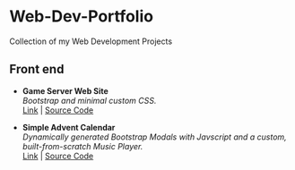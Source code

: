 
# Web-Dev-Portfolio
Collection of my Web Development Projects

## Front end

 - **Game Server Web Site**  
 *Bootstrap and minimal custom CSS.*  
 [Link](https://chrisrobinson.great-site.net/samples/minimal/) | [Source Code](https://github.com/chrisrob210/Web-Dev-Portfolio/tree/main/Frontend/minimal)  
 
 - **Simple Advent Calendar**  
 *Dynamically generated Bootstrap Modals with Javscript and a custom, built-from-scratch Music Player.*  
 [Link](https://chrisrobinson.great-site.net/projects/advent/) | [Source Code](https://github.com/chrisrob210/Web-Dev-Portfolio/tree/main/Frontend/advent)  
 
